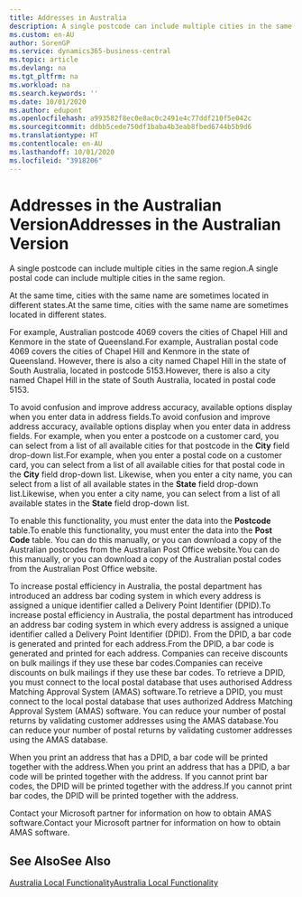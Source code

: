 ```yaml
---
title: Addresses in Australia
description: A single postcode can include multiple cities in the same region.
ms.custom: en-AU
author: SorenGP
ms.service: dynamics365-business-central
ms.topic: article
ms.devlang: na
ms.tgt_pltfrm: na
ms.workload: na
ms.search.keywords: ''
ms.date: 10/01/2020
ms.author: edupont
ms.openlocfilehash: a993582f8ec0e8ac0c2491e4c77ddf210f5e042c
ms.sourcegitcommit: ddbb5cede750df1baba4b3eab8fbed6744b5b9d6
ms.translationtype: HT
ms.contentlocale: en-AU
ms.lasthandoff: 10/01/2020
ms.locfileid: "3918206"
---
```

# <a name="addresses-in-the-australian-version"></a><span data-ttu-id="779a5-103">Addresses in the Australian Version</span><span class="sxs-lookup"><span data-stu-id="779a5-103">Addresses in the Australian Version</span></span>

<span data-ttu-id="779a5-104">A single postcode can include multiple cities in the same region.</span><span class="sxs-lookup"><span data-stu-id="779a5-104">A single postal code can include multiple cities in the same region.</span></span>  

<span data-ttu-id="779a5-105">At the same time, cities with the same name are sometimes located in different states.</span><span class="sxs-lookup"><span data-stu-id="779a5-105">At the same time, cities with the same name are sometimes located in different states.</span></span>  

<span data-ttu-id="779a5-106">For example, Australian postcode 4069 covers the cities of Chapel Hill and Kenmore in the state of Queensland.</span><span class="sxs-lookup"><span data-stu-id="779a5-106">For example, Australian postal code 4069 covers the cities of Chapel Hill and Kenmore in the state of Queensland.</span></span> <span data-ttu-id="779a5-107">However, there is also a city named Chapel Hill in the state of South Australia, located in postcode 5153.</span><span class="sxs-lookup"><span data-stu-id="779a5-107">However, there is also a city named Chapel Hill in the state of South Australia, located in postal code 5153.</span></span>  

<span data-ttu-id="779a5-108">To avoid confusion and improve address accuracy, available options display when you enter data in address fields.</span><span class="sxs-lookup"><span data-stu-id="779a5-108">To avoid confusion and improve address accuracy, available options display when you enter data in address fields.</span></span> <span data-ttu-id="779a5-109">For example, when you enter a postcode on a customer card, you can select from a list of all available cities for that postcode in the **City** field drop-down list.</span><span class="sxs-lookup"><span data-stu-id="779a5-109">For example, when you enter a postal code on a customer card, you can select from a list of all available cities for that postal code in the **City** field drop-down list.</span></span> <span data-ttu-id="779a5-110">Likewise, when you enter a city name, you can select from a list of all available states in the **State** field drop-down list.</span><span class="sxs-lookup"><span data-stu-id="779a5-110">Likewise, when you enter a city name, you can select from a list of all available states in the **State** field drop-down list.</span></span>  

<span data-ttu-id="779a5-111">To enable this functionality, you must enter the data into the **Postcode** table.</span><span class="sxs-lookup"><span data-stu-id="779a5-111">To enable this functionality, you must enter the data into the **Post Code** table.</span></span> <span data-ttu-id="779a5-112">You can do this manually, or you can download a copy of the Australian postcodes from the Australian Post Office website.</span><span class="sxs-lookup"><span data-stu-id="779a5-112">You can do this manually, or you can download a copy of the Australian postal codes from the Australian Post Office website.</span></span>  

<span data-ttu-id="779a5-113">To increase postal efficiency in Australia, the postal department has introduced an address bar coding system in which every address is assigned a unique identifier called a Delivery Point Identifier (DPID).</span><span class="sxs-lookup"><span data-stu-id="779a5-113">To increase postal efficiency in Australia, the postal department has introduced an address bar coding system in which every address is assigned a unique identifier called a Delivery Point Identifier (DPID).</span></span> <span data-ttu-id="779a5-114">From the DPID, a bar code is generated and printed for each address.</span><span class="sxs-lookup"><span data-stu-id="779a5-114">From the DPID, a bar code is generated and printed for each address.</span></span> <span data-ttu-id="779a5-115">Companies can receive discounts on bulk mailings if they use these bar codes.</span><span class="sxs-lookup"><span data-stu-id="779a5-115">Companies can receive discounts on bulk mailings if they use these bar codes.</span></span> <span data-ttu-id="779a5-116">To retrieve a DPID, you must connect to the local postal database that uses authorised Address Matching Approval System (AMAS) software.</span><span class="sxs-lookup"><span data-stu-id="779a5-116">To retrieve a DPID, you must connect to the local postal database that uses authorized Address Matching Approval System (AMAS) software.</span></span> <span data-ttu-id="779a5-117">You can reduce your number of postal returns by validating customer addresses using the AMAS database.</span><span class="sxs-lookup"><span data-stu-id="779a5-117">You can reduce your number of postal returns by validating customer addresses using the AMAS database.</span></span>  

<span data-ttu-id="779a5-118">When you print an address that has a DPID, a bar code will be printed together with the address.</span><span class="sxs-lookup"><span data-stu-id="779a5-118">When you print an address that has a DPID, a bar code will be printed together with the address.</span></span> <span data-ttu-id="779a5-119">If you cannot print bar codes, the DPID will be printed together with the address.</span><span class="sxs-lookup"><span data-stu-id="779a5-119">If you cannot print bar codes, the DPID will be printed together with the address.</span></span>  

<span data-ttu-id="779a5-120">Contact your Microsoft partner for information on how to obtain AMAS software.</span><span class="sxs-lookup"><span data-stu-id="779a5-120">Contact your Microsoft partner for information on how to obtain AMAS software.</span></span>  

## <a name="see-also"></a><span data-ttu-id="779a5-121">See Also</span><span class="sxs-lookup"><span data-stu-id="779a5-121">See Also</span></span>  
 [<span data-ttu-id="779a5-122">Australia Local Functionality</span><span class="sxs-lookup"><span data-stu-id="779a5-122">Australia Local Functionality</span></span>](australia-local-functionality.md)
